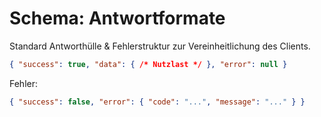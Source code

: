 # Schema: Antwortformate

Standard Antworthülle & Fehlerstruktur zur Vereinheitlichung des Clients.

```json
{ "success": true, "data": { /* Nutzlast */ }, "error": null }
```
Fehler:
```json
{ "success": false, "error": { "code": "...", "message": "..." } }
```

